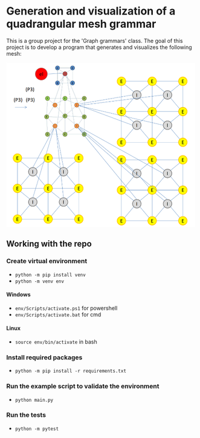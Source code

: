 # Generation and visualization of a quadrangular mesh grammar

This is a group project for the 'Graph grammars' class. The goal of this project is to develop a program that generates and visualizes the following mesh:

<img src="grammar.png" alt="grammar" width="500"/>

## Working with the repo

### Create virtual environment

- `python -m pip install venv`
- `python -m venv env`

#### Windows

- `env/Scripts/activate.ps1` for powershell
- `env/Scripts/activate.bat` for cmd

#### Linux

- `source env/bin/activate` in bash

### Install required packages

- `python -m pip install -r requirements.txt`

### Run the example script to validate the environment

- `python main.py`

### Run the tests

- `python -m pytest`
